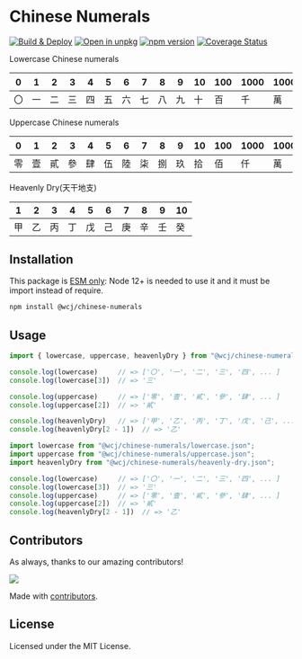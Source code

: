 Chinese Numerals
===

[![Build & Deploy](https://github.com/jaywcjlove/chinese-numerals/actions/workflows/ci.yml/badge.svg)](https://github.com/jaywcjlove/chinese-numerals/actions/workflows/ci.yml)
[![Open in unpkg](https://img.shields.io/badge/Open%20in-unpkg-blue)](https://uiwjs.github.io/npm-unpkg/#/pkg/@wcj/chinese-numerals/file/README.md)
[![npm version](https://img.shields.io/npm/v/@wcj/chinese-numerals.svg)](https://www.npmjs.com/package/@wcj/chinese-numerals)
[![Coverage Status](https://jaywcjlove.github.io/chinese-numerals/badges.svg)](https://jaywcjlove.github.io/chinese-numerals/lcov-report/)

Lowercase Chinese numerals

| 0 | 1 | 2 | 3 | 4 | 5 | 6 | 7 | 8 | 9 | 10 | 100 | 1000 | 10000 | 10<sup>8</sup> | 10<sup>12</sup> | 10<sup>16</sup> | 10<sup>20</sup> | 10<sup>24</sup> | 10<sup>28</sup> | 10<sup>32</sup> | 10<sup>36</sup> | 10<sup>40</sup> | 10<sup>44</sup> | 10<sup>48</sup> |
| - | - | - | - | - | - | - | - | - | - | -- | --- | ---- | ----- | --- | ---- | ---- | ---- | ---- | ---- | ---- | ---- | ---- | ---- | ---- |
| 〇 | 一 | 二 | 三 | 四 | 五 | 六 | 七 | 八 | 九 | 十  | 百   | 千    | 萬     | 億   | 兆    | 京    | 垓    | 秭    | 穰    | 溝    | 澗    | 正    | 載    | 極    |


Uppercase Chinese numerals

| 0 | 1 | 2 | 3 | 4 | 5 | 6 | 7 | 8 | 9 | 10 | 100 | 1000 | 10000 | 10<sup>8</sup> | 10<sup>12</sup> | 10<sup>16</sup> | 10<sup>20</sup> | 10<sup>24</sup> | 10<sup>28</sup> | 10<sup>32</sup> | 10<sup>36</sup> | 10<sup>40</sup> | 10<sup>44</sup> | 10<sup>48</sup> |
| - | - | - | - | - | - | - | - | - | - | -- | --- | ---- | ----- | --- | ---- | ---- | ---- | ---- | ---- | ---- | ---- | ---- | ---- | ---- |
| 零 | 壹 | 貳 | 參 | 肆 | 伍 | 陸 | 柒 | 捌 | 玖 | 拾 | 佰 | 仟 | 萬 | 億 | 兆 | 京 | 垓 | 秭 | 穰 | 溝 | 澗 | 正 | 載 | 極 |

Heavenly Dry(天干地支)

| 1 | 2 | 3 | 4 | 5 | 6 | 7 | 8 | 9 | 10 |
| - | - | - | - | - | - | - | - | - | - |
|甲 | 乙 | 丙 | 丁 | 戊 | 己 | 庚 | 辛 | 壬 | 癸 |


## Installation

This package is [ESM only](https://gist.github.com/sindresorhus/a39789f98801d908bbc7ff3ecc99d99c): Node 12+ is needed to use it and it must be import instead of require.

```bash
npm install @wcj/chinese-numerals
```

## Usage

```js
import { lowercase, uppercase, heavenlyDry } from "@wcj/chinese-numerals";

console.log(lowercase)     // => ['〇', '一', '二', '三', '四', ... ]
console.log(lowercase[3])  // => '三'

console.log(uppercase)     // => ['零', '壹', '貳', '參', '肆', ... ]
console.log(uppercase[2])  // => '貳'

console.log(heavenlyDry)   // => ['甲', '乙', '丙', '丁', '戊', '己', ... ]
console.log(heavenlyDry[2 - 1])  // => '乙'
```

```js
import lowercase from "@wcj/chinese-numerals/lowercase.json";
import uppercase from "@wcj/chinese-numerals/uppercase.json";
import heavenlyDry from "@wcj/chinese-numerals/heavenly-dry.json";

console.log(lowercase)     // => ['〇', '一', '二', '三', '四', ... ]
console.log(lowercase[3])  // => '三'
console.log(uppercase)     // => ['零', '壹', '貳', '參', '肆', ... ]
console.log(uppercase[2])  // => '貳'
console.log(heavenlyDry[2 - 1])  // => '乙'
```

## Contributors

As always, thanks to our amazing contributors!

<a href="https://github.com/jaywcjlove/chinese-numerals/graphs/contributors">
  <img src="https://jaywcjlove.github.io/chinese-numerals/CONTRIBUTORS.svg" />
</a>

Made with [contributors](https://github.com/jaywcjlove/github-action-contributors).

## License

Licensed under the MIT License.
